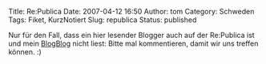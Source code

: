 Title: Re:Publica
Date: 2007-04-12 16:50
Author: tom
Category: Schweden
Tags: Fiket, KurzNotiert
Slug: republica
Status: published

Nur für den Fall, dass ein hier lesender Blogger auch auf der Re:Publica
ist und mein [BlogBlog](http://blogblog.thomasmarquart.net/) nicht
liest: Bitte mal kommentieren, damit wir uns treffen können. :)

